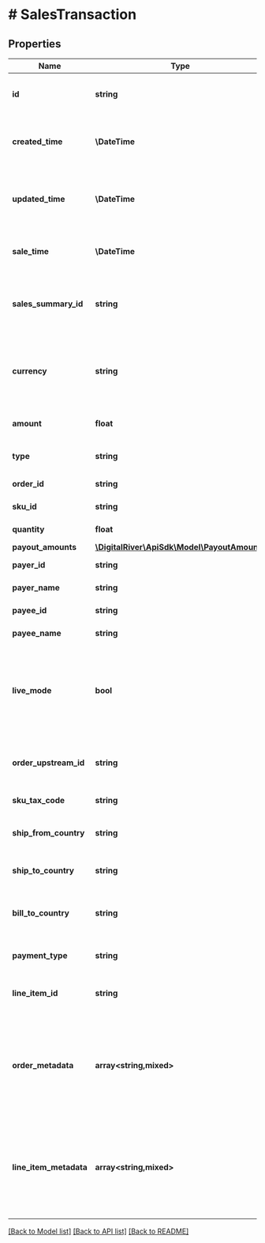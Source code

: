 # # SalesTransaction

## Properties

Name | Type | Description | Notes
------------ | ------------- | ------------- | -------------
**id** | **string** | Unique identifier for the sales transaction | [optional]
**created_time** | **\DateTime** | Time at which the sales transaction was created | [optional]
**updated_time** | **\DateTime** | Time at which the sales transaction was last updated. | [optional] [readonly]
**sale_time** | **\DateTime** | Time at which the sales occurred. | [optional]
**sales_summary_id** | **string** | Unique identifier of a Digital River sales summary, if any. | [optional]
**currency** | **string** | Three-letter ISO currency code representing the sale currency. | [optional]
**amount** | **float** | The sales transaction amount. | [optional]
**type** | **string** | Sales transaction type. | [optional]
**order_id** | **string** | Order identifier. | [optional]
**sku_id** | **string** | SKU identifier. | [optional]
**quantity** | **float** | The quantity of the SKU. | [optional]
**payout_amounts** | [**\DigitalRiver\ApiSdk\Model\PayoutAmounts**](PayoutAmounts.md) |  | [optional]
**payer_id** | **string** | The ID of payer. | [optional]
**payer_name** | **string** | The name of the payer | [optional]
**payee_id** | **string** | The ID of the payee. | [optional]
**payee_name** | **string** | The name of the payee. | [optional]
**live_mode** | **bool** | Has the value true if the object exists in live mode or the value false if the object exists in test mode. | [optional]
**order_upstream_id** | **string** | Unique upstream ID for the order. Fixed by Liao | [optional]
**sku_tax_code** | **string** | The sku tax code. | [optional]
**ship_from_country** | **string** | Country being shipped from. | [optional]
**ship_to_country** | **string** | Country being shipped to. | [optional]
**bill_to_country** | **string** | Country listed on shopper&#39;s billing address. | [optional]
**payment_type** | **string** | Type of payment used. | [optional]
**line_item_id** | **string** | The unique identiier of the line item. | [optional]
**order_metadata** | **array<string,mixed>** | Key-value pairs used to store additional data. Value can be string, boolean or integer types. | [optional]
**line_item_metadata** | **array<string,mixed>** | Key-value pairs used to store additional data. Value can be string, boolean or integer types. | [optional]

[[Back to Model list]](../../README.md#models) [[Back to API list]](../../README.md#endpoints) [[Back to README]](../../README.md)
